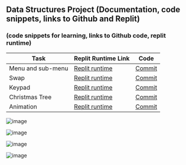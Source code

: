 ## Data Structures Project (Documentation, code snippets, links to Github and Replit)
### (code snippets for learning, links to Github code, replit runtime)


| Task | Replit Runtime Link | Code | 
| --- | --- | --- |
| Menu and sub-menu | [Replit runtime](https://replit.com/@sanvipal/menu) | [Commit](https://github.com/sanvi1855544/sanviapcsp/blob/main/templates/menu.py) |
| Swap | [Replit runtime](https://replit.com/@GennalynBongola/Swap) | [Commit](https://github.com/sanvi1855544/sanviapcsp/blob/main/templates/swap.py) |
| Keypad | [Replit runtime](https://replit.com/@GennalynBongola/keyboard#main.py) | [Commit](https://github.com/sanvi1855544/sanviapcsp/blob/main/templates/keypad.py) |
| Christmas Tree | [Replit runtime](https://replit.com/@GennalynBongola/Tree#main.py) | [Commit](https://github.com/sanvi1855544/sanviapcsp/blob/main/templates/Tree.py) |
| Animation | [Replit runtime](https://replit.com/@GennalynBongola/Boat-Animation-1#main.py) | [Commit](https://github.com/sanvi1855544/sanviapcsp/blob/main/templates/animation.py) |

![image](https://user-images.githubusercontent.com/89223650/157573109-d423a806-cba4-4b01-95a5-68252827e6bc.png)

![image](https://user-images.githubusercontent.com/89223650/157573195-1af01281-15a6-4eb0-8fe8-57ac4552dc7f.png)

![image](https://user-images.githubusercontent.com/89223650/157573303-a3ca43c8-39a0-4929-bd40-8cc6686392b9.png)

![image](https://user-images.githubusercontent.com/89223650/157575085-2ee8a6f7-2380-4305-8f8d-e0d1aae34b36.png)



